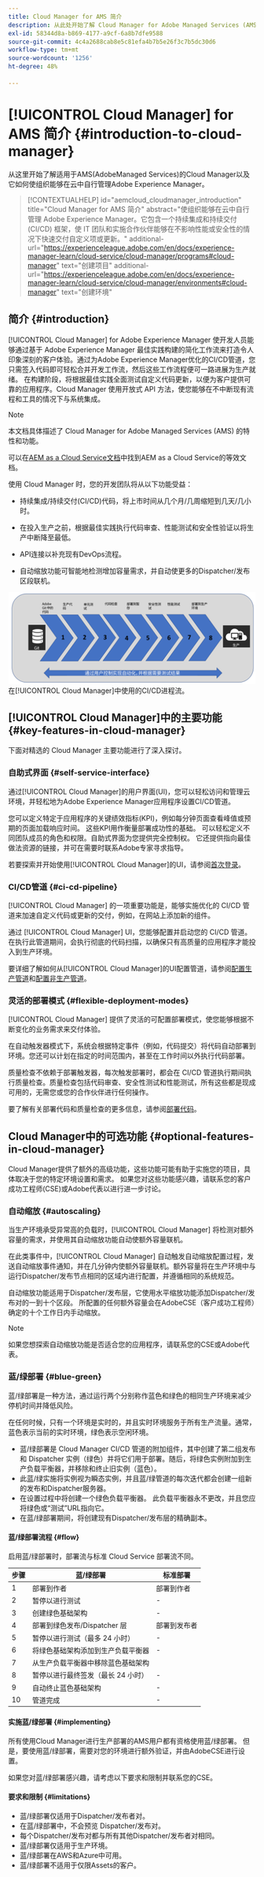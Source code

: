 ```yaml
---
title: Cloud Manager for AMS 简介
description: 从此处开始了解 Cloud Manager for Adobe Managed Services (AMS) 以及它如何使组织能够在云中自行管理 Adobe Experience Manager。
exl-id: 58344d8a-b869-4177-a9cf-6a8b7dfe9588
source-git-commit: 4c4a2688cab8e5c81efa4b7b5e26f3c7b5dc30d6
workflow-type: tm+mt
source-wordcount: '1256'
ht-degree: 48%

---
```



# [!UICONTROL Cloud Manager] for AMS 简介 {#introduction-to-cloud-manager}

从这里开始了解适用于AMS(AdobeManaged Services)的Cloud Manager以及它如何使组织能够在云中自行管理Adobe Experience Manager。

>[!CONTEXTUALHELP]
>id="aemcloud_cloudmanager_introduction"
>title="Cloud Manager for AMS 简介"
>abstract="使组织能够在云中自行管理 Adobe Experience Manager。它包含一个持续集成和持续交付 (CI/CD) 框架，使 IT 团队和实施合作伙伴能够在不影响性能或安全性的情况下快速交付自定义项或更新。"
>additional-url="https://experienceleague.adobe.com/en/docs/experience-manager-learn/cloud-service/cloud-manager/programs#cloud-manager" text="创建项目"
>additional-url="https://experienceleague.adobe.com/en/docs/experience-manager-learn/cloud-service/cloud-manager/environments#cloud-manager" text="创建环境"

## 简介 {#introduction}

[!UICONTROL Cloud Manager] for Adobe Experience Manager 使开发人员能够通过基于 Adobe Experience Manager 最佳实践构建的简化工作流来打造令人印象深刻的客户体验。通过为Adobe Experience Manager优化的CI/CD管道，您只需签入代码即可轻松合并开发工作流，然后这些工作流程便可一路进展为生产就绪。 在构建阶段，将根据最佳实践全面测试自定义代码更新，以便为客户提供可靠的应用程序。Cloud Manager 使用开放式 API 方法，使您能够在不中断现有流程和工具的情况下与系统集成。

>[!NOTE]
>
>本文档具体描述了 Cloud Manager for Adobe Managed Services (AMS) 的特性和功能。
>
>可以在[AEM as a Cloud Service文档](https://experienceleague.adobe.com/zh-hans/docs/experience-manager-cloud-service/content/implementing/home)中找到AEM as a Cloud Service的等效文档。

使用 Cloud Manager 时，您的开发团队将从以下功能受益：

* 持续集成/持续交付(CI/CD)代码，将上市时间从几个月/几周缩短到几天/几小时。

* 在投入生产之前，根据最佳实践执行代码审查、性能测试和安全性验证以将生产中断降至最低。

* API连接以补充现有DevOps流程。

* 自动缩放功能可智能地检测增加容量需求，并自动使更多的Dispatcher/发布区段联机。

![CI/CD流](/help/assets/screen_shot_2018-05-12at73843pm.png)在[!UICONTROL Cloud Manager]中使用的CI/CD进程流。

## [!UICONTROL Cloud Manager]中的主要功能 {#key-features-in-cloud-manager}

下面对精选的 Cloud Manager 主要功能进行了深入探讨。

### 自助式界面 {#self-service-interface}

通过[!UICONTROL Cloud Manager]的用户界面(UI)，您可以轻松访问和管理云环境，并轻松地为Adobe Experience Manager应用程序设置CI/CD管道。

您可以定义特定于应用程序的关键绩效指标(KPI)，例如每分钟页面查看峰值或预期的页面加载响应时间。 这些KPI用作衡量部署成功性的基础。 可以轻松定义不同团队成员的角色和权限。自助式界面为您提供完全控制权。 它还提供指向最佳做法资源的链接，并可在需要时联系Adobe专家寻求指导。

若要探索并开始使用[!UICONTROL Cloud Manager]的UI，请参阅[首次登录](/help/getting-started/first-time-login.md)。

### CI/CD管道 {#ci-cd-pipeline}

[!UICONTROL Cloud Manager] 的一项重要功能是，能够实施优化的 CI/CD 管道来加速自定义代码或更新的交付，例如，在网站上添加新的组件。

通过 [!UICONTROL Cloud Manager] UI，您能够配置并启动您的 CI/CD 管道。在执行此管道期间，会执行彻底的代码扫描，以确保只有高质量的应用程序才能投入到生产环境。

要详细了解如何从[!UICONTROL Cloud Manager]的UI配置管道，请参阅[配置生产管道](/help/using/production-pipelines.md)和[配置非生产管道](/help/using/non-production-pipelines.md)。

### 灵活的部署模式 {#flexible-deployment-modes}

[!UICONTROL Cloud Manager] 提供了灵活的可配置部署模式，使您能够根据不断变化的业务需求来交付体验。

在自动触发器模式下，系统会根据特定事件（例如，代码提交）将代码自动部署到环境。您还可以计划在指定的时间范围内，甚至在工作时间以外执行代码部署。

质量检查不依赖于部署触发器，每次触发部署时，都会在 CI/CD 管道执行期间执行质量检查。质量检查包括代码审查、安全性测试和性能测试，所有这些都是现成可用的，无需您或您的合作伙伴进行任何操作。

要了解有关部署代码和质量检查的更多信息，请参阅[部署代码](/help/using/code-deployment.md)。

## Cloud Manager中的可选功能 {#optional-features-in-cloud-manager}

Cloud Manager提供了额外的高级功能，这些功能可能有助于实施您的项目，具体取决于您的特定环境设置和需求。 如果您对这些功能感兴趣，请联系您的客户成功工程师(CSE)或Adobe代表以进行进一步讨论。

### 自动缩放 {#autoscaling}

当生产环境承受异常高的负载时，[!UICONTROL Cloud Manager] 将检测对额外容量的需求，并使用其自动缩放功能自动使额外容量联机。

在此类事件中，[!UICONTROL Cloud Manager] 自动触发自动缩放配置过程，发送自动缩放事件通知，并在几分钟内使额外容量联机。额外容量将在生产环境中与运行Dispatcher/发布节点相同的区域内进行配置，并遵循相同的系统规范。

自动缩放功能适用于Dispatcher/发布层，它使用水平缩放功能添加Dispatcher/发布对的一到十个区段。 所配置的任何额外容量会在AdobeCSE（客户成功工程师）确定的十个工作日内手动缩放。

>[!NOTE]
>
>如果您想探索自动缩放功能是否适合您的应用程序，请联系您的CSE或Adobe代表。

### 蓝/绿部署 {#blue-green}

蓝/绿部署是一种方法，通过运行两个分别称作蓝色和绿色的相同生产环境来减少停机时间并降低风险。

在任何时候，只有一个环境是实时的，并且实时环境服务于所有生产流量。通常，蓝色表示当前的实时环境，绿色表示空闲环境。

* 蓝/绿部署是 Cloud Manager CI/CD 管道的附加组件，其中创建了第二组发布和 Dispatcher 实例（绿色）并将它们用于部署。随后，将绿色实例附加到生产负载平衡器，并移除和终止旧实例（蓝色）。
* 此蓝/绿实施将实例视为瞬态实例，并且蓝/绿管道的每次迭代都会创建一组新的发布和Dispatcher服务器。
* 在设置过程中将创建一个绿色负载平衡器。 此负载平衡器永不更改，并且您应将绿色或“测试”URL指向它。
* 在蓝/绿部署期间，将创建现有Dispatcher/发布层的精确副本。

#### 蓝/绿部署流程 {#flow}

启用蓝/绿部署时，部署流与标准 Cloud Service 部署流不同。

| 步骤 | 蓝/绿部署 | 标准部署 |
|---|---|---|
| 1 | 部署到作者 | 部署到作者 |
| 2 | 暂停以进行测试 | - |
| 3 | 创建绿色基础架构 | - |
| 4 | 部署到绿色发布/Dispatcher 层 | 部署到发布者 |
| 5 | 暂停以进行测试（最多 24 小时） | - |
| 6 | 将绿色基础架构添加到生产负载平衡器 | - |
| 7 | 从生产负载平衡器中移除蓝色基础架构 |
| 8 | 暂停以进行最终签发（最长 24 小时） | - |
| 9 | 自动终止蓝色基础架构 | - |
| 10 | 管道完成 | - |

#### 实施蓝/绿部署 {#implementing}

所有使用Cloud Manager进行生产部署的AMS用户都有资格使用蓝/绿部署。 但是，要使用蓝/绿部署，需要对您的环境进行额外验证，并由AdobeCSE进行设置。

如果您对蓝/绿部署感兴趣，请考虑以下要求和限制并联系您的CSE。

#### 要求和限制 {#limitations}

* 蓝/绿部署仅适用于Dispatcher/发布者对。
* 在蓝/绿部署中，不会预览 Dispatcher/发布对。
* 每个Dispatcher/发布对都与所有其他Dispatcher/发布者对相同。
* 蓝/绿部署仅适用于生产环境。
* 蓝/绿部署在AWS和Azure中可用。
* 蓝/绿部署不适用于仅限Assets的客户。
